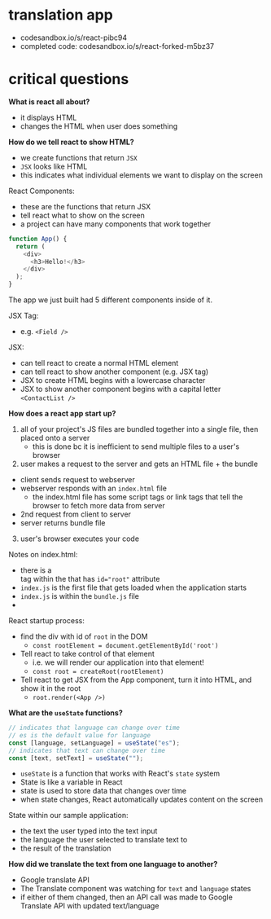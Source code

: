 # translation app

- codesandbox.io/s/react-pibc94
- completed code: codesandbox.io/s/react-forked-m5bz37

# critical questions

**What is react all about?**

- it displays HTML
- changes the HTML when user does something

**How do we tell react to show HTML?**

- we create functions that return `JSX`
- `JSX` looks like HTML
- this indicates what individual elements we want to display on the screen

React Components:

- these are the functions that return JSX
- tell react what to show on the screen
- a project can have many components that work together

```javascript
function App() {
  return (
    <div>
      <h3>Hello!</h3>
    </div>
  );
}
```

The app we just built had 5 different components inside of it.

JSX Tag:

- e.g. `<Field />`

JSX:

- can tell react to create a normal HTML element
- can tell react to show another component (e.g. JSX tag)
- JSX to create HTML begins with a lowercase character
- JSX to show another component begins with a capital letter `<ContactList />`

**How does a react app start up?**

1. all of your project's JS files are bundled together into a single file, then placed onto a server
   - this is done bc it is inefficient to send multiple files to a user's browser
2. user makes a request to the server and gets an HTML file + the bundle

- client sends request to webserver
- webserver responds with an `index.html` file
  - the index.html file has some script tags or link tags that tell the browser to fetch more data from server
- 2nd request from client to server
- server returns bundle file

3. user's browser executes your code

Notes on index.html:

- there is a <div> tag within the <body> that has `id="root"` attribute
- `index.js` is the first file that gets loaded when the application starts
- `index.js` is within the `bundle.js` file
-

React startup process:

- find the div with id of `root` in the DOM
  - `const rootElement = document.getElementById('root')`
- Tell react to take control of that element
  - i.e. we will render our application into that element!
  - `const root = createRoot(rootElement)`
- Tell react to get JSX from the App component, turn it into HTML, and show it in the root
  - `root.render(<App />)`

**What are the `useState` functions?**

```javascript
// indicates that language can change over time
// es is the default value for language
const [language, setLanguage] = useState("es");
// indicates that text can change over time
const [text, setText] = useState("");
```

- `useState` is a function that works with React's `state` system
- State is like a variable in React
- state is used to store data that changes over time
- when state changes, React automatically updates content on the screen

State within our sample application:

- the text the user typed into the text input
- the language the user selected to translate text to
- the result of the translation

**How did we translate the text from one language to another?**

- Google translate API
- The Translate component was watching for `text` and `language` states
- if either of them changed, then an API call was made to Google Translate API with updated text/language
